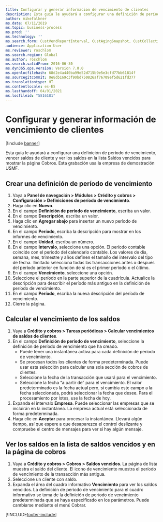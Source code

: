 ```yaml
---
title: Configurar y generar información de vencimiento de clientes
description: Esta guía le ayudará a configurar una definición de período de vencimiento, vencer saldos de cliente y ver los saldos en la lista Saldos vencidos para mostrar la página Cobros.
author: mikefalkner
ms.date: 07/11/2019
ms.topic: business-process
ms.prod: ''
ms.technology: ''
ms.search.form: CustVendReportInterval, CustAgingSnapshot, CustCollectionsPoolsListPage, CustCollections
audience: Application User
ms.reviewer: roschlom
ms.search.region: Global
ms.author: roschlom
ms.search.validFrom: 2016-06-30
ms.dyn365.ops.version: Version 7.0.0
ms.openlocfilehash: 68d2e4a440ba99e52d715b9e5e3cfd77bb61814f
ms.sourcegitcommit: 0e8db169c3f90bd750826af76709ef5d621fd377
ms.translationtype: HT
ms.contentlocale: es-ES
ms.lasthandoff: 04/01/2021
ms.locfileid: "5816181"
---
```

# <a name="set-up-and-generate-accounts-receivable-aging-information"></a>Configurar y generar información de vencimiento de clientes

[!include [banner](../../includes/banner.md)]

Esta guía le ayudará a configurar una definición de período de vencimiento, vencer saldos de cliente y ver los saldos en la lista Saldos vencidos para mostrar la página Cobros. Esta grabación usa la empresa de demostración USMF.


## <a name="create-an-aging-period-definition"></a>Crear una definición de período de vencimiento
1. Vaya a **Panel de navegación > Módulos > Crédito y cobros > Configuración > Definiciones de período de vencimiento**.
2. Haga clic en **Nuevo**.
3. En el campo **Definición de período de vencimiento**, escriba un valor.
4. En el campo **Descripción**, escriba un valor.
5. Haga clic en **Agregar abajo** para insertar un nuevo período de vencimiento.
6. En el campo **Período**, escriba la descripción para mostrar en los informes de vencimiento.
7. En el campo **Unidad**, escriba un número.
8. En el campo **Intervalo**, seleccione una opción. El período contable coincide con el período del calendario contable. Los valores de día, semana, mes, trimestre y años definen el tamaño del intervalo del tipo de fecha. Ilimitado selecciona todas las transacciones antes o después del período anterior en función de si es el primer período o el último.  
9. En el campo **Vencimiento**, seleccione una opción.
10. Seleccione el período en la parte superior de la cuadrícula. Actualice la descripción para describir el período más antiguo en la definición de período de vencimiento.
11. En el campo **Período**, escriba la nueva descripción del período de vencimiento.
12. Cierre la página.

## <a name="age-the-balances"></a>Calcular el vencimiento de los saldos
1. Vaya a **Crédito y cobros > Tareas periódicas > Calcular vencimientos de saldos de clientes**.
2. En el campo **Definición de período de vencimiento**, seleccione la definición de período de vencimiento que ha creado.
    + Puede tener una instantánea activa para cada definición de período de vencimiento.  
    + Se procesan todos los clientes de forma predeterminada. Puede usar esta selección para calcular una sola sección de cobros de clientes.  
    + Seleccione la fecha de la transacción que usará para el vencimiento.  
    + Seleccione la fecha “a partir de” para el vencimiento. El valor predeterminado es la fecha actual pero, si cambia este campo a la fecha seleccionada, podrá seleccionar la fecha que desee. Para el procesamiento por lotes, use la fecha de hoy.  
3. Expanda el intervalo **Empresa**. Puede seleccionar las empresas que se incluirán en la instantánea. La empresa actual está seleccionada de forma predeterminada.
4. Haga clic en **Aceptar** para procesar la instantánea. Llevará algún tiempo, así que espere a que desaparezca el control deslizante y compruebe el centro de mensajes para ver si hay algún mensaje.

## <a name="view-the-balances-on-the-aged-balances-list-and-on-the-collection-page"></a>Ver los saldos en la lista de saldos vencidos y en la página de cobros
1. Vaya a **Crédito y cobros > Cobros > Saldos vencidos**. La página de lista muestra el saldo del cliente. El icono de vencimiento muestra el período de vencimiento de la transacción más antigua.  
2. Seleccione un cliente con saldo.
3. Expanda el área del cuadro informativo **Vencimiento** para ver los saldos vencidos. La definición de período de vencimiento para el cuadro informativo se toma de la definición de período de vencimiento predeterminada que se haya especificado en los parámetros. Puede cambiarse mediante el menú Cobrar.  



[!INCLUDE[footer-include](../../../includes/footer-banner.md)]